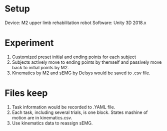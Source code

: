 # Setup
Device: M2 upper limb rehabilitation robot
Software: Unity 3D 2018.x

# Experiment
1. Customized preset initial and ending points for each subject
2. Subjects actively move to ending points by themself and passively move back to initial points by M2.
3. Kinematics by M2 and sEMG by Delsys would be saved to .csv file.

# Files keep
1. Task information would be recorded to .YAML file.
2. Each task, including several trials, is one block. States mashine of motion are in kinematics.csv.
3. Use kinematics data to reassign sEMG.



